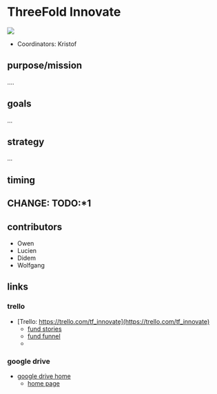 # ThreeFold Innovate

![](https://images.unsplash.com/photo-1497618891100-ac2f06bef939?ixlib=rb-0.3.5&ixid=eyJhcHBfaWQiOjEyMDd9&s=d0a38288656f1a19bf37c78375d15b34&auto=format&fit=crop&w=750&q=80)

- Coordinators: Kristof

## purpose/mission

....

## goals

...

## strategy

...

## timing

CHANGE: TODO:*1 
- 


## contributors

- Owen
- Lucien
- Didem
- Wolfgang

## links
   
### trello

- [Trello: https://trello.com/tf_innovate](https://trello.com/tf_innovate)
    - [fund stories](https://trello.com/b/6iGfd5Cc/tfinnovatestories) 
    - [fund funnel](https://trello.com/b/OTDDFdnX/tfinnovatefunnelfund)
    - 
### google drive

- [google drive home](https://drive.google.com/drive/folders/1yx_-tZ5jEGYhM8fi-BxX0KFqqZc_DMTT)
    - [home page](https://docs.google.com/document/d/1awve6AgpTuxeZxuHPXzpOKXXOYCKPmHfalmlRciR8ZQ/edit)


